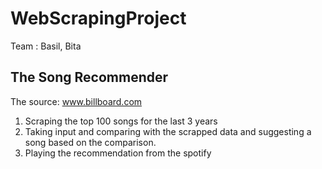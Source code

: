 # WebScrapingProject

Team : Basil, Bita

The Song Recommender
---------------------
The source: www.billboard.com

1. Scraping the top 100 songs for the last 3 years
2. Taking input and comparing with the scrapped data and suggesting a song based on the comparison.
3. Playing the recommendation from the spotify
